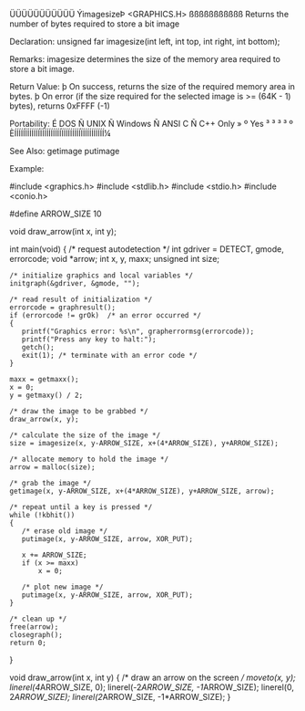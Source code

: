  ÜÜÜÜÜÜÜÜÜÜÜ
 ÝimagesizeÞ                     <GRAPHICS.H>
 ßßßßßßßßßßß
 Returns the number of bytes required to store a bit image

 Declaration:
   unsigned far imagesize(int left, int top, int right, int bottom);

 Remarks:
imagesize determines the size of the memory area required to store a bit
image.

 Return Value:
  þ On success, returns the size of the
    required memory area in bytes.
  þ On error (if the size required for the
    selected image is >= (64K - 1) bytes),
    returns 0xFFFF (-1)

 Portability:
 É DOS Ñ UNIX Ñ Windows Ñ ANSI C Ñ C++ Only »
 º Yes ³      ³         ³        ³          º
 ÈÍÍÍÍÍÏÍÍÍÍÍÍÏÍÍÍÍÍÍÍÍÍÏÍÍÍÍÍÍÍÍÏÍÍÍÍÍÍÍÍÍÍ¼

 See Also:
  getimage   putimage

 Example:

 #include <graphics.h>
 #include <stdlib.h>
 #include <stdio.h>
 #include <conio.h>

 #define ARROW_SIZE 10

 void draw_arrow(int x, int y);

 int main(void)
 {
    /* request autodetection */
    int gdriver = DETECT, gmode, errorcode;
    void *arrow;
    int x, y, maxx;
    unsigned int size;

    /* initialize graphics and local variables */
    initgraph(&gdriver, &gmode, "");

    /* read result of initialization */
    errorcode = graphresult();
    if (errorcode != grOk)  /* an error occurred */
    {
       printf("Graphics error: %s\n", grapherrormsg(errorcode));
       printf("Press any key to halt:");
       getch();
       exit(1); /* terminate with an error code */
    }

    maxx = getmaxx();
    x = 0;
    y = getmaxy() / 2;

    /* draw the image to be grabbed */
    draw_arrow(x, y);

    /* calculate the size of the image */
    size = imagesize(x, y-ARROW_SIZE, x+(4*ARROW_SIZE), y+ARROW_SIZE);

    /* allocate memory to hold the image */
    arrow = malloc(size);

    /* grab the image */
    getimage(x, y-ARROW_SIZE, x+(4*ARROW_SIZE), y+ARROW_SIZE, arrow);

    /* repeat until a key is pressed */
    while (!kbhit())
    {
       /* erase old image */
       putimage(x, y-ARROW_SIZE, arrow, XOR_PUT);

       x += ARROW_SIZE;
       if (x >= maxx)
           x = 0;

       /* plot new image */
       putimage(x, y-ARROW_SIZE, arrow, XOR_PUT);
    }

    /* clean up */
    free(arrow);
    closegraph();
    return 0;
 }

 void draw_arrow(int x, int y)
 {
    /* draw an arrow on the screen */
    moveto(x, y);
    linerel(4*ARROW_SIZE, 0);
    linerel(-2*ARROW_SIZE, -1*ARROW_SIZE);
    linerel(0, 2*ARROW_SIZE);
    linerel(2*ARROW_SIZE, -1*ARROW_SIZE);
 }


